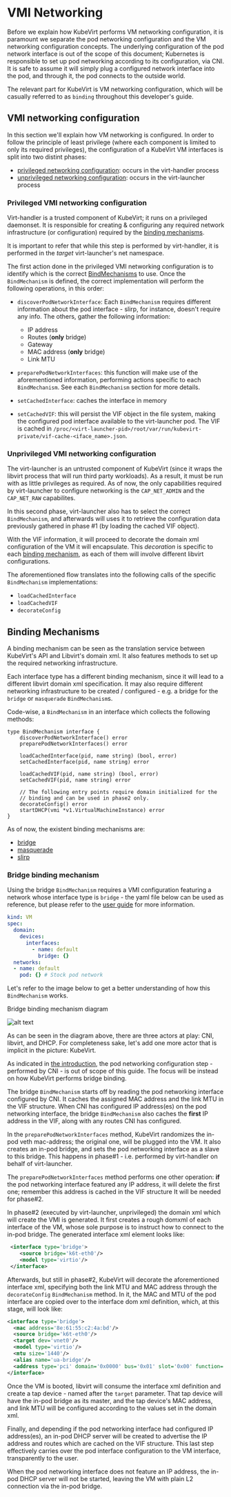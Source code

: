 # VMI Networking
Before we explain how KubeVirt performs VM networking configuration, it is
paramount we separate the pod networking configuration and the  VM networking
configuration concepts. The underlying configuration of the pod network
interface is out of the scope of this document; Kubernetes is responsible to
set up pod networking according to its configuration, via CNI. It is safe to
assume it will simply plug a configured network interface into the pod, and
through it, the pod connects to the outside world.

The relevant part for KubeVirt is VM networking configuration, which will be
casually referred to as `binding` throughout this developer's guide.

## VMI networking configuration
In this section we'll explain how VM networking is configured. In order to
follow the principle of least privilege (where each component is limited
to only its required privileges), the configuration of a KubeVirt VM interfaces
is split into two distint phases:
- [privileged networking configuration](#privileged-vmi-networking-configuration): occurs in the virt-handler process
- [unprivileged networking configuration](#unprivileged-vmi-networking-configuration): occurs in the virt-launcher process

### Privileged VMI networking configuration
Virt-handler is a trusted component of KubeVirt; it runs on a privileged
daemonset. It is responsible for creating & configuring any required network
infrastructure (or configuration) required by the
[binding mechanisms](#binding-mechanisms).

It is important to refer that while this step is performed by virt-handler, it
is performed in the *target* virt-launcher's net namespace.

The first action done in the privileged VMI networking configuration is to
identify which is the correct [BindMechanisms](#binding-mechanisms) to use.
Once the `BindMechanism` is defined, the correct implementation will perform
the following operations, in this order:

- `discoverPodNetworkInterface`: Each `BindMechanism` requires different
   information about the pod interface - slirp, for instance, doesn't require
   any info. The others, gather the following information:
   - IP address
   - Routes (**only** bridge)
   - Gateway
   - MAC address (**only** bridge)
   - Link MTU

- `preparePodNetworkInterfaces`: this function will make use of the
  aforementioned information, performing actions specific to each `BindMechanism`.
  See each `BindMechanism` section for more details.

- `setCachedInterface`: caches the interface in memory

- `setCachedVIF`: this will persist the VIF object in the file system, making
  the configured pod interface available to the virt-launcher pod.
  The VIF is cached in
  `/proc/<virt-launcher-pid>/root/var/run/kubevirt-private/vif-cache-<iface_name>.json`.

### Unprivileged VMI networking configuration
The virt-launcher is an untrusted component of KubeVirt (since it wraps the
libvirt process that will run third party workloads). As a result, it must be
run with as little privileges as required. As of now, the only capabilities
required by virt-launcher to configure networking is the `CAP_NET_ADMIN` and
the `CAP_NET_RAW` capabilites.

In this second phase, virt-launcher also has to select the correct
`BindMechanism`, and afterwards will uses it to retrieve the configuration
data previously gathered in phase #1 (by loading the cached VIF object).

With the VIF information, it will proceed to decorate the domain xml
configuration of the VM it will encapsulate. This *decoration* is specific
to each [binding mechanism](#binding-mechanisms), as each of them will involve
different libvirt configurations.

The aforementioned flow translates into the following calls of the specific
`BindMechanism` implementations:

- `loadCachedInterface`
- `loadCachedVIF`
- `decorateConfig`

## Binding Mechanisms
A binding mechanism can be seen as the translation service between KubeVirt's
API and Libvirt's domain xml. It also features methods to set up the required
networking infrastructure.

Each interface type has a different binding mechanism, since it will lead to a
different libvirt domain xml specification. It may also require different
networking infrastructure to be created / configured - e.g. a bridge for the 
`bridge` or `masquerade` `BindMechanism`s. 

Code-wise, a `BindMechanism` in an interface which collects the following methods:

```golang
type BindMechanism interface {
	discoverPodNetworkInterface() error
	preparePodNetworkInterfaces() error

	loadCachedInterface(pid, name string) (bool, error)
	setCachedInterface(pid, name string) error

	loadCachedVIF(pid, name string) (bool, error)
	setCachedVIF(pid, name string) error

	// The following entry points require domain initialized for the
	// binding and can be used in phase2 only.
	decorateConfig() error
	startDHCP(vmi *v1.VirtualMachineInstance) error
}
```

As of now, the existent binding mechanisms are:
- [bridge](#bridge-binding-mechanism)
- [masquerade](#masquerade-binding-mechanism)
- [slirp](#slirp-binding-mechanism)

### Bridge binding mechanism
Using the bridge `BindMechanism` requires a VMI configuration featuring a
network whose interface type is `bridge` - the yaml file below can be used
as reference, but please refer to the
[user guide](https://kubevirt.io/user-guide/#/creation/interfaces-and-networks?id=bridge)
for more information.
```yaml
kind: VM
spec:
  domain:
    devices:
      interfaces:
        - name: default
          bridge: {}
  networks:
  - name: default
    pod: {} # Stock pod network
```

Let's refer to the image below to get a better understanding of how this
`BindMechanism` works.

Bridge binding mechanism diagram

![alt text](https://github.com/kubevirt/kubevirt.github.io/blob/source/assets/images/diagram.png)

As can be seen in the diagram above, there are three actors at play: CNI,
libvirt, and DHCP. For completeness sake, let's add one more actor that is
implicit in the picture: KubeVirt.

As indicated in [the introduction](#vmi-networking), the pod networking
configuration step - performed by CNI - is out of scope of this guide. The
focus will be instead on how KubeVirt performs bridge binding.

The bridge `BindMechanism` starts off by reading the pod networking interface
configured by CNI. It caches the assigned MAC address and the link MTU in the
VIF structure. When CNI has configured IP address(es) on the pod networking
interface, the bridge `BindMechanism` also caches the **first** IP address in
the VIF, along with any routes CNI has configured.

In the `preparePodNetworkInterfaces` method, KubeVirt randomizes the in-pod
veth mac-address; the original one, will be plugged into the VM. It also
creates an in-pod bridge, and sets the pod networking interface as a slave to
this bridge. This happens in phase#1 - i.e. performed by virt-handler on
behalf of virt-launcher.

The `preparePodNetworkInterfaces` method performs one other operation: **if**
the pod networking interface featured any IP address, it will delete the first
one; remember this address is cached in the VIF structure It will be needed
for phase#2.

In phase#2 (executed by virt-launcher, unprivileged) the domain xml which will
create the VMI is generated. It first creates a rough domxml of each interface
of the VM, whose sole purpose is to instruct how to connect to the in-pod
bridge. The generated interface xml element looks like:

```xml
 <interface type='bridge'>
    <source bridge='k6t-eth0'/>
    <model type='virtio'/>
 </interface>
```

Afterwards, but still in phase#2, KubeVirt will decorate the aforementioned
interface xml, specifying both the link MTU and MAC address through the
`decorateConfig` `BindMechanism` method. In it, the MAC and MTU of the pod
interface are copied over to the interface dom xml definition, which, at this
stage, will look like:

```xml
<interface type='bridge'>
  <mac address='8e:61:55:c2:4a:bd'/>
  <source bridge='k6t-eth0'/>
  <target dev='vnet0'/>
  <model type='virtio'/>
  <mtu size='1440'/>
  <alias name='ua-bridge'/>
  <address type='pci' domain='0x0000' bus='0x01' slot='0x00' function='0x0'/>
</interface>
```

Once the VM is booted, libvirt will consume the interface xml definition and
create a tap device - named after the `target` parameter. That tap device will
have the in-pod bridge as its master, and the tap device's MAC address, and
link MTU will be configured according to the values set in the domain xml.

Finally, and depending if the pod networking interface had configured IP
address(es), an in-pod DHCP server will be created to advertise the IP address
and routes which are cached on the VIF structure. This last step effectively
carries over the pod interface configuration to the VM interface, transparently
to the user. 

When the pod networking interface does not feature an IP address, the in-pod
DHCP server will not be started, leaving the VM with plain L2 connection via
the in-pod bridge.
